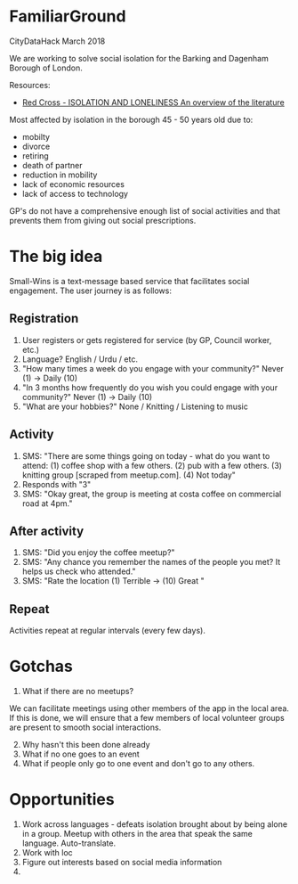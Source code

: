 # FamiliarGround
CityDataHack March 2018

We are working to solve social isolation for the Barking and Dagenham Borough of London.

Resources:

- [Red Cross - ISOLATION AND LONELINESS An overview of the literature]

Most affected by isolation in the borough 45 - 50 years old due to:
- mobilty
- divorce
- retiring
- death of partner
- reduction in mobility
- lack of economic resources
- lack of access to technology

GP's do not have a comprehensive enough list of social activities and that prevents them from giving out social prescriptions.

[Red Cross - ISOLATION AND LONELINESS An overview of the literature]: https://www.redcross.org.uk/What-we-do/Health-and-social-care/Independent-living/Loneliness-and-isolation/~/media/BritishRedCross/Documents/What%20we%20do/UK%20services/CoOpIsolationLonelinessA444ppAW.pdf



# The big idea

Small-Wins is a text-message based service that facilitates social engagement. The user journey is as follows:

## Registration

1. User registers or gets registered for service (by GP, Council worker, etc.)
2. Language? 
    English / Urdu / etc.
3. "How many times a week do you engage with your community?"
    Never (1) -> Daily (10)
4. "In 3 months how frequently do you wish you could engage with your community?"
    Never (1) -> Daily (10)
5. "What are your hobbies?"
    None / Knitting / Listening to music

## Activity

1. SMS: "There are some things going on today - what do you want to attend: (1) coffee shop with a few others. (2) pub with a few others. (3) knitting group [scraped from meetup.com]. (4) Not today"
2. Responds with "3"
3. SMS: "Okay great, the group is meeting at costa coffee on commercial road at 4pm."

## After activity
1. SMS: "Did you enjoy the coffee meetup?"
2. SMS: "Any chance you remember the names of the people you met? It helps us check who attended."
3. SMS: "Rate the location (1) Terrible -> (10) Great "

## Repeat

Activities repeat at regular intervals (every few days).


# Gotchas

1. What if there are no meetups?

We can facilitate meetings using other members of the app in the local area. If this is done, we will ensure that a few members of local volunteer groups are present to smooth social interactions.


2. Why hasn't this been done already
3. What if no one goes to an event
4. What if people only go to one event and don't go to any others.

# Opportunities

1. Work across languages - defeats isolation brought about by being alone in a group. Meetup with others in the area that speak the same language. Auto-translate.
2. Work with loc
3. Figure out interests based on social media information
4. 







